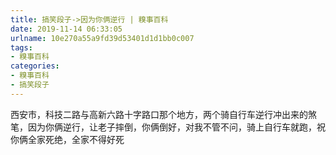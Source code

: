 ```yaml
---
title: 搞笑段子->因为你俩逆行 | 糗事百科
date: 2019-11-14 06:33:05
urlname: 10e270a55a9fd39d53401d1d1bb0c007
tags: 
- 糗事百科
categories:
- 糗事百科
- 搞笑段子
---
```

西安市，科技二路与高新六路十字路口那个地方，两个骑自行车逆行冲出来的煞笔，因为你俩逆行，让老子摔倒，你俩倒好，对我不管不问，骑上自行车就跑，祝你俩全家死绝，全家不得好死


